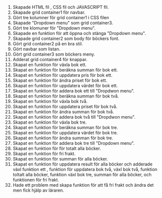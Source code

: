 1. Skapade HTML fil , CSS fil och JAVASCRIPT fil.
2. Skapade grid container1 för navbar.
3. Gört tre kolumner för grid container1 i CSS filen
4. Skapade "Dropdown menu" som grid container3.
5. Gört tre klomuner för "Dropdown menu".
6. Skapade en funktion för att öppna och stänga "Dropdown menu".
7. Skapade grid container2 som body för böckers font.
8. Gört grid container2 på en bra stil.
9. Gört navbar som listan.
10. Gört grid container3 som böckers meny.
11. Adderat grid container4 för knappar.
12. Skapat en funktion för växla bok ett.
13. Skapat en funktion för beräkna summan för bok ett.
14. Skapat en funktion för uppdatera pris för bok ett.
15. Skapat en funktion för ändra priset för bok ett.
16. Skapat en funktion för uppdatera värdet för bok ett.
17. Skapat en funktion för addera bok ett till "Dropdwon menu".
18. Skapat en funktion för beräkna summan för bok två.
19. Skapat en funktion för växla bok två.
20. Skapat en funktion för uppdatera priset för bok två.
21. Skapat en funktion för ändra summan för bok två.
22. Skapat en funktion för addera bok två till "Dropdwon menu".
23. Skapat en funktion för växla bok tre.
24. Skapat en funktion för beräkna summan för bok tre.
25. Skapat en funktion för uppdatera värdet för bok tre.
26. Skapat en funktion för ändra summan för bok tre.
27. Skapat en funktion för addera bok tre till "Dropdown menu".
28. Skapat en funktion för för totalt alla böcker.
29. Skapat en funktion för fri frakt.
30. Skapat en funktion för summan för alla böcker.
31. Skapat en funktion för  uppdatera result för alla böcker och adderade växl funktion ett , funktion för uppdatera bok två, växl bok två, funktion toltalt alla böcker, funktion växl bok tre, summan för alla böcker, och funktionen för fri frakt.
32. Hade ett problem med skapa funktion för att få fri frakt och ändra det men fick hjälp av läraren.